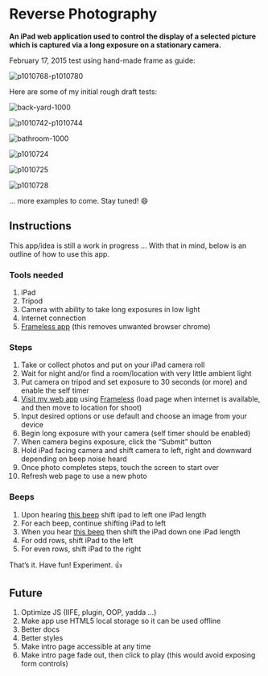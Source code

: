 # Reverse Photography

**An iPad web application used to control the display of a selected picture which is captured via a long exposure on a stationary camera.**

February 17, 2015 test using hand-made frame as guide:

![p1010768-p1010780](https://cloud.githubusercontent.com/assets/218624/6242800/7eb5441e-b6ea-11e4-8abe-9120cc9234a3.gif)

Here are some of my initial rough draft tests:

![back-yard-1000](https://cloud.githubusercontent.com/assets/218624/5576131/ae6d251a-8fa7-11e4-9105-cb3237daab25.gif)

![p1010742-p1010744](https://cloud.githubusercontent.com/assets/218624/5643202/5d2dfbac-960a-11e4-8ba9-6232341ee642.jpg)

![bathroom-1000](https://cloud.githubusercontent.com/assets/218624/5576132/ae6e732a-8fa7-11e4-9f5e-72df342986ce.gif)

![p1010724](https://cloud.githubusercontent.com/assets/218624/5576037/745a7628-8fa4-11e4-813c-9703da7b161e.jpg)

![p1010725](https://cloud.githubusercontent.com/assets/218624/5576040/745d8ae8-8fa4-11e4-8053-431becd33a38.jpg)

![p1010728](https://cloud.githubusercontent.com/assets/218624/5576041/745d9eb6-8fa4-11e4-8721-1f1c0f1bf717.jpg)

… more examples to come. Stay tuned! :smile:

## Instructions

This app/idea is still a work in progress … With that in mind, below is an outline of how to use this app.

### Tools needed

1. iPad
1. Tripod
1. Camera with ability to take long exposures in low light
1. Internet connection
1. [Frameless app](https://itunes.apple.com/us/app/frameless-full-screen-web/id933580264) (this removes unwanted browser chrome)

### Steps

1. Take or collect photos and put on your iPad camera roll
1. Wait for night and/or find a room/location with very little ambient light
1. Put camera on tripod and set exposure to 30 seconds (or more) and enable the self timer
1. [Visit my web app](http://mky.io/reverse-photography/demo/) using [Frameless](https://itunes.apple.com/us/app/frameless-full-screen-web/id933580264) (load page when internet is available, and then move to location for shoot)
1. Input desired options or use default and choose an image from your device
1. Begin long exposure with your camera (self timer should be enabled)
1. When camera begins exposure, click the “Submit” button
1. Hold iPad facing camera and shift camera to left, right and downward depending on beep noise heard
1. Once photo completes steps, touch the screen to start over
1. Refresh web page to use a new photo

### Beeps

1. Upon hearing [this beep](https://raw.githubusercontent.com/mhulse/reverse-photography/gh-pages/demo/beep1.mp3) shift ipad to left one iPad length
1. For each beep, continue shifting iPad to left
1. When you hear [this beep](https://raw.githubusercontent.com/mhulse/reverse-photography/gh-pages/demo/beep2.mp3) then shift the iPad down one iPad length
1. For odd rows, shift iPad to the left
1. For even rows, shift iPad to the right

That’s it. Have fun! Experiment. :+1:

## Future

1. Optimize JS (IIFE, plugin, OOP, yadda …)
1. Make app use HTML5 local storage so it can be used offline
1. Better docs
1. Better styles
1. Make intro page accessible at any time
1. Make intro page fade out, then click to play (this would avoid exposing form controls)

